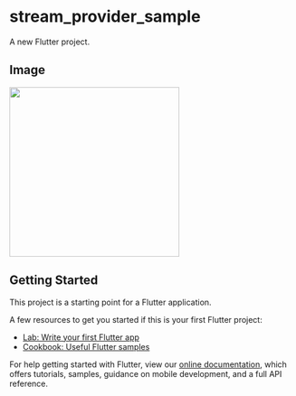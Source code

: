 # stream_provider_sample

A new Flutter project.

## Image
<img src="https://user-images.githubusercontent.com/92189386/169760015-d812a614-14b3-4820-8cd8-fef87b8d43ad.gif" width="300">

## Getting Started

This project is a starting point for a Flutter application.

A few resources to get you started if this is your first Flutter project:

- [Lab: Write your first Flutter app](https://flutter.dev/docs/get-started/codelab)
- [Cookbook: Useful Flutter samples](https://flutter.dev/docs/cookbook)

For help getting started with Flutter, view our
[online documentation](https://flutter.dev/docs), which offers tutorials,
samples, guidance on mobile development, and a full API reference.
